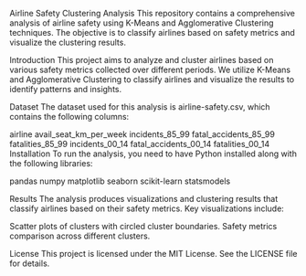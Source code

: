 Airline Safety Clustering Analysis
This repository contains a comprehensive analysis of airline safety using K-Means and Agglomerative Clustering techniques. The objective is to classify airlines based on safety metrics and visualize the clustering results.

Introduction
This project aims to analyze and cluster airlines based on various safety metrics collected over different periods. We utilize K-Means and Agglomerative Clustering to classify airlines and visualize the results to identify patterns and insights.

Dataset
The dataset used for this analysis is airline-safety.csv, which contains the following columns:

airline
avail_seat_km_per_week
incidents_85_99
fatal_accidents_85_99
fatalities_85_99
incidents_00_14
fatal_accidents_00_14
fatalities_00_14
Installation
To run the analysis, you need to have Python installed along with the following libraries:

pandas
numpy
matplotlib
seaborn
scikit-learn
statsmodels

Results
The analysis produces visualizations and clustering results that classify airlines based on their safety metrics. Key visualizations include:

Scatter plots of clusters with circled cluster boundaries.
Safety metrics comparison across different clusters.

License
This project is licensed under the MIT License. See the LICENSE file for details.
